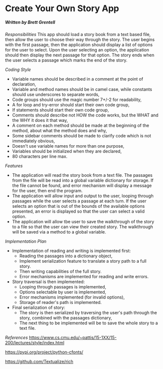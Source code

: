 # Create Your Own Story App
##### Written by Brett Grentell
*Responsibilities*
This  app should load a story book from a text based file, then allow the user to choose their way through the story.  The user begins with the first passage, then the application should display a list of options for the user to select.  Upon the user selecting an option, the application should then display the next passage for that option.  The story ends when the user selects a passage which marks the end of the story.

*Coding Style*
- Variable names should be described in a comment at the point of declaration,
- Variable and method names should be in camel case, while constants should use underscores to separate words,
- Code groups should use the magic number 7+/-2 for readability,
- A for loop and try-error should start their own code group,
- If statements should start their own code group,
- Comments should describe not HOW the code works, but the WHAT and the WHY it does it that way,
- A comment on each method should be made at the beginning of the method, about what the method does and why,
- Some sidebar comments should be made to clarify code which is not immediately obvious,
- Doesn't use variable names for more than one purpose,
- Variables should be initialized when they are declared,
- 80 characters per line max.

*Features*
- The application will read the story book from a text file.  The passages from the file will be read into a global variable dictionary for storage.  If the file cannot be found, and error mechanism will display a message for the user, then end the program.
- The application will allow input and output to the user, looping through passages while the user selects a passage at each turn.  If the user selects an option that is out of the bounds of the available options presented, an error is displayed so that the user can select a valid option.
- The application will allow tbe user to save the walkthrough of the story to a file so that the user can view their created story.  The walkthrough will be saved via a method to a global variable. 

*Implementation Plan*
 - Implementation of reading and writing is implemented first:
   - Reading the passages into a dictionary object,
   - Implement serialization feature to translate a story path to a full story.
   - Then writing capabilities of the full story.
   - Error mechanisms are implemented for reading and write errors.
 - Story traversal is then implemented:
   - Looping through passages is implemented,
   - Options selectable by user is implemented,
   - Error mechanisms implemented (for invalid options),
   - Storage of reader's path is implemented.
 - Final serialization of story:
   - The story is then serialized by traversing the user's path through the story, combined with the passages dictionary,
   - The next thing to be implemented will be to save the whole story to a text file.

*References*
https://www.cs.cmu.edu/~pattis/15-1XX/15-200/lectures/style/index.html

https://pypi.org/project/python-cfonts/

https://github.com/Textualize/rich

